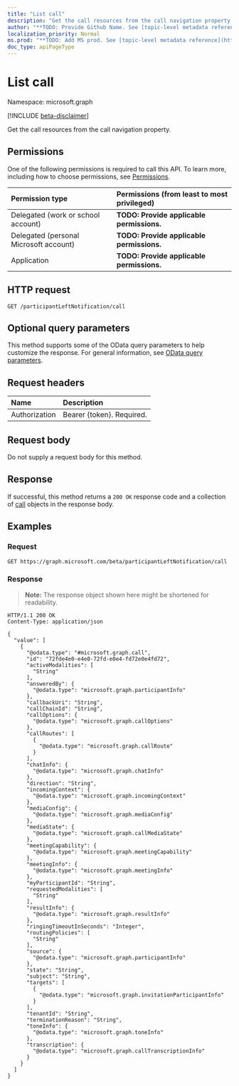 ```yaml
---
title: "List call"
description: "Get the call resources from the call navigation property."
author: "**TODO: Provide Github Name. See [topic-level metadata reference](https://msgo.azurewebsites.net/add/document/guidelines/metadata.html#topic-level-metadata)**"
localization_priority: Normal
ms.prod: "**TODO: Add MS prod. See [topic-level metadata reference](https://msgo.azurewebsites.net/add/document/guidelines/metadata.html#topic-level-metadata)**"
doc_type: apiPageType
---
```


# List call
Namespace: microsoft.graph

[!INCLUDE [beta-disclaimer](../../includes/beta-disclaimer.md)]

Get the call resources from the call navigation property.

## Permissions
One of the following permissions is required to call this API. To learn more, including how to choose permissions, see [Permissions](/graph/permissions-reference).

|Permission type|Permissions (from least to most privileged)|
|:---|:---|
|Delegated (work or school account)|**TODO: Provide applicable permissions.**|
|Delegated (personal Microsoft account)|**TODO: Provide applicable permissions.**|
|Application|**TODO: Provide applicable permissions.**|

## HTTP request

<!-- {
  "blockType": "ignored"
}
-->
``` http
GET /participantLeftNotification/call
```

## Optional query parameters
This method supports some of the OData query parameters to help customize the response. For general information, see [OData query parameters](/graph/query-parameters).

## Request headers
|Name|Description|
|:---|:---|
|Authorization|Bearer {token}. Required.|

## Request body
Do not supply a request body for this method.

## Response

If successful, this method returns a `200 OK` response code and a collection of [call](../resources/call.md) objects in the response body.

## Examples

### Request
<!-- {
  "blockType": "request",
  "name": "list_call"
}
-->
``` http
GET https://graph.microsoft.com/beta/participantLeftNotification/call
```


### Response
>**Note:** The response object shown here might be shortened for readability.
<!-- {
  "blockType": "response",
  "truncated": true,
  "@odata.type": "Collection(microsoft.graph.call)"
}
-->
``` http
HTTP/1.1 200 OK
Content-Type: application/json

{
  "value": [
    {
      "@odata.type": "#microsoft.graph.call",
      "id": "72fde4e0-e4e0-72fd-e0e4-fd72e0e4fd72",
      "activeModalities": [
        "String"
      ],
      "answeredBy": {
        "@odata.type": "microsoft.graph.participantInfo"
      },
      "callbackUri": "String",
      "callChainId": "String",
      "callOptions": {
        "@odata.type": "microsoft.graph.callOptions"
      },
      "callRoutes": [
        {
          "@odata.type": "microsoft.graph.callRoute"
        }
      ],
      "chatInfo": {
        "@odata.type": "microsoft.graph.chatInfo"
      },
      "direction": "String",
      "incomingContext": {
        "@odata.type": "microsoft.graph.incomingContext"
      },
      "mediaConfig": {
        "@odata.type": "microsoft.graph.mediaConfig"
      },
      "mediaState": {
        "@odata.type": "microsoft.graph.callMediaState"
      },
      "meetingCapability": {
        "@odata.type": "microsoft.graph.meetingCapability"
      },
      "meetingInfo": {
        "@odata.type": "microsoft.graph.meetingInfo"
      },
      "myParticipantId": "String",
      "requestedModalities": [
        "String"
      ],
      "resultInfo": {
        "@odata.type": "microsoft.graph.resultInfo"
      },
      "ringingTimeoutInSeconds": "Integer",
      "routingPolicies": [
        "String"
      ],
      "source": {
        "@odata.type": "microsoft.graph.participantInfo"
      },
      "state": "String",
      "subject": "String",
      "targets": [
        {
          "@odata.type": "microsoft.graph.invitationParticipantInfo"
        }
      ],
      "tenantId": "String",
      "terminationReason": "String",
      "toneInfo": {
        "@odata.type": "microsoft.graph.toneInfo"
      },
      "transcription": {
        "@odata.type": "microsoft.graph.callTranscriptionInfo"
      }
    }
  ]
}
```

